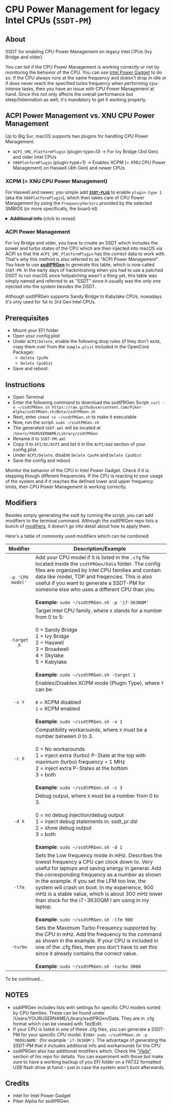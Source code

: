 # CPU Power Management for legacy Intel CPUs (`SSDT-PM`)

## About
SSDT for enabling CPU Power Management on legacy Intel CPUs (Ivy Bridge and older). 

You can tell if the CPU Power Management is working correctly or not by monitoring the behavior of the CPU. You can use [Intel Power Gadget](https://www.intel.com/content/www/us/en/developer/articles/tool/power-gadget.html) to do so. If the CPU always runs at the same frequency and doesn't drop in idle or if does never reach the specified turbo frequency when performing cpu-intense tasks, then you have an issue with CPU Power Management at hand. Since this not only affects the overall performance but sleep/hibernation as well, it's mandatory to get it working properly. 

##  ACPI Power Management vs. XNU CPU Power Management
Up to Big Sur, macOS supports two plugins for handling CPU Power Management: 

- `ACPI_SMC_PlatformPlugin` (plugin-type=0) &rarr; For Ivy Bridge (3rd Gen) and older Intel CPUs
- `X86PlatformPlugin` (plugin-type=1) &rarr; Enables XCPM (= XNU CPU Power Management) on Haswell (4th Gen) and newer CPUs

### XCPM (= XNU CPU Power Management)

For Haswell and newer, you simple add [**`SSDT-PLUG`**](https://github.com/5T33Z0/OC-Little-Translated/tree/main/01_Adding_missing_Devices_and_enabling_Features/CPU_Power_Management_(SSDT-PLUG)) to enable `plugin-type 1` (aka the `X86PlatformPlugin`), which then takes care of CPU Power Management by using the `FrequencyVectors` provided by the selected SMBIOS (or more specifically, the board-id).

<details>
<summary><strong>Additional info</strong> (click to reveal)</summary>

Prior to macOS 10.13, the boot-arg `-xcpm` could be used to enable XCPM on unsupported CPUs. This stopped working after 10.12. Since then, SSDT-PLUG has to be used to enable it. Although the Ivy Bridge CPU family is capable of using XCPM it has been dropped from macOS. But you can [force-enable it](https://github.com/5T33Z0/OC-Little-Translated/tree/main/01_Adding_missing_Devices_and_enabling_Features/Xtra_Enabling_XCPM_on_Ivy_Bridge_CPUs).

On macOS Monterey and newer, the `ACPI_SMC_PlatformPlugin` has been dropped completely and the `X86PlatformPlugin` is always loaded since Apple disabled the `plugin-type` check, so you don't even need `SSDT-PLUG` in this case. You also don't need`SSDT-PLUG` if you are using the CPUFriend and CPUFriendDataProvider.kext to modify the CPU Power Management since it enables the X86PlatformPlugin on its own.
</details>

### ACPI Power Management

For Ivy Bridge and older, you have to create an SSDT which includes the power and turbo states of the CPU which are then injected into macOS via ACPI so that the `ACPI_SMC_PlatformPlugin` has the correct data to work with. That's why this method is also referred to as "ACPI Power Management". You have to use [**ssdtPRGen**](https://github.com/Piker-Alpha/ssdtPRGen.sh) to generate this table, which is now called `SSDT-PM`. In the early days of hackintoshing when you had to use a patched DSDT to run macOS since hotpatching wasn't a thing yet, this table was simply named and referred to as "SSDT" since it usually was the only one injected into the system besides the DSDT.

Although ssdtPRGen supports Sandy Bridge to Kabylake CPUs, nowadays it's only used for 1st to 3rd Gen Intel CPUs.

## Prerequisites

- Mount your EFI folder
- Open your config.plist
- Under `ACPI/Delete`, enable the following drop rules (if they don't exist, copy them over from the `Sample.plist` included in the OpenCore Package):
	- `Delete CpuPm`
	- `Delete Cpu0Ist`
- Save and reboot.

## Instructions

- Open Terminal
- Enter the following command to download the ssdtPRGen Script: `curl -o ~/ssdtPRGen.sh https://raw.githubusercontent.com/Piker-Alpha/ssdtPRGen.sh/Beta/ssdtPRGen.sh`
- Next, enter `chmod +x ~/ssdtPRGen.sh` to make it executable
- Now, run the script: `sudo ~/ssdtPRGen.sh`
- The generated `SSDT.aml` will be located at `/Users/YOURUSERNAME/Library/ssdtPRGen`
- Rename it to `SSDT-PM.aml` 
- Copy it to `EFI/OC/ACPI` and list it in the `ACPI/Add` section of your config.plist
- Under `ACPI/Delete`, disable `Delete CpuPm` and `Delete Cpu0Ist`
- Save the config and reboot

Monitor the behavior of the CPU in Intel Power Gadget. Check if it is stepping though different frequencies. If the CPU is reacting to your usage of the system and if it reaches the defined lower and upper frequency limits, then CPU Power Management is working correctly.

## Modifiers
Besides simply generating the ssdt by running the script, you can add modifiers to the terminal command. Although the ssdtPRGen repo lists a bunch of [modifiers](https://github.com/Piker-Alpha/ssdtPRGen.sh#help-information), it doesn't go into detail about how to apply them.

Here's a table of commonly used modifiers which can be combined:

Modifier | Description/Example
:-------:|--------------------
`-p 'CPU model'` | Add your CPU model if it is listed in the `.cfg` file located inside the `ssdtPRGen/Data` folder. The config files are organized by Intel CPU families and contain data like model, TDP and freqencies. This is also useful if you want to generate a SSDT-PM for someone else who uses a different CPU than you. </br> </br> **Example**: `sudo ~/ssdtPRGen.sh -p 'i7-3630QM'`
`-target X` | Target Intel CPU family, where `X` stands for a number from  0 to 5: </br></br> 0 = Sandy Bridge </br> 1 = Ivy Bridge </br> 2 = Haswell </br> 3 = Broadwell </br> 4 = Skylake </br> 5 = Kabylake</br></br> **Example**: `sudo ~/ssdtPRGen.sh -target 1`
`-x Y`| Enables/Disables XCPM mode (Plugin Type), where `Y` can be:</br></br> `0` = XCPM disabled </br>`1` = XCPM enabled </br> </br> **Example**: `sudo ~/ssdtPRGen.sh -x 1`
`-c X` | Compatibility workarounds, where `X` must be a number between 0 to 3. </br></br> 0 = No workarounds </br> 1 = inject extra (turbo) P-State at the top with maximum (turbo) frequency + 1 MHz</br> 2 = inject extra P-States at the bottom</br> 3 = both </br></br> **Example**: `sudo ~/ssdtPRGen.sh -c 3`
`-d X` | Debug output, where `X` must be a number from 0 to 3.</br></br> 0 = no debug injection/debug output</br> 1 = inject debug statements in: ssdt_pr.dsl </br> 2 = show debug output </br> 3 = both</br></br> **Example**: `sudo ~/ssdtPRGen.sh -d 1`
`-lfm` | Sets the Low frequency mode in mHz. Describes the lowest frequency a CPU can clock down to. Very useful for laptops and saving energy in general. Add the corresponding frequency as a number as shown in the example. If you set the LFM too low, the system will crash on boot. In my experience, 900 mHz is a stable value, which is about 300 mHz lower than stock for the i7-3630QM I am using in my laptop. </br></br> **Example**: `sudo ~/ssdtPRGen.sh -lfm 900`
`-turbo` | Sets the Maximum Turbo Frequency supported by the CPU in mHz. Add the frequency to the command as shown in the example. If your CPU is included in one of the .cfg files, then you don't have to set this since it already contains the correct value. </br></br> **Example**: `sudo ~/ssdtPRGen.sh -turbo 3000`
 
To be continued…

## NOTES

- ssdtPRGen includes lists with settings for specific CPU models sorted by CPU families. These can be found under /Users/YOURUSERNAME/Library/ssdtPRGen/Data. They are in .cfg format which can be viewed with TextEdit.
- If your CPU is listed in one of these .cfg files, you can generate a SSDT-PM for your specific CPU model. Enter: `sudo ~/ssdtPRGen.sh -p 'MODELNAME'` (for example `'i7-3630QM'`). The advantage of generating the SSDT-PM that it includes additional info and workarounds for the CPU
- ssdtPRGen also has additional modifiers which. Check the ["Help"](https://github.com/Piker-Alpha/ssdtPRGen.sh#help-information) section of his repo for details. You can experiment with those but make sure to have a working backup of you EFI folder on a FAT32 formatted USB flash drive at hand – just in case the system won't boot afterwards.

## Credits
- Intel for Intel Power Gadget
- Piker Alpha for ssdtPRGen

